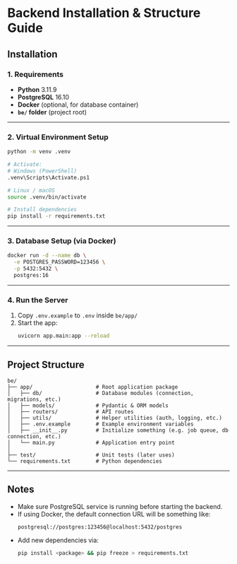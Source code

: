 # Backend Installation & Structure Guide

## Installation

### 1. Requirements
- **Python** 3.11.9  
- **PostgreSQL** 16.10  
- **Docker** (optional, for database container)  
- **`be/` folder** (project root)

---

### 2. Virtual Environment Setup

```bash
python -m venv .venv

# Activate:
# Windows (PowerShell)
.venv\Scripts\Activate.ps1

# Linux / macOS
source .venv/bin/activate

# Install dependencies
pip install -r requirements.txt
```

---

### 3. Database Setup (via Docker)

```bash
docker run -d --name db \
  -e POSTGRES_PASSWORD=123456 \
  -p 5432:5432 \
  postgres:16
```

---

### 4. Run the Server

1. Copy `.env.example` to `.env` inside `be/app/`
2. Start the app:
   ```bash
   uvicorn app.main:app --reload
   ```

---

## Project Structure

```
be/
├── app/                    # Root application package
│   ├── db/                 # Database modules (connection, migrations, etc.)
│   ├── models/             # Pydantic & ORM models
│   ├── routers/            # API routes
│   ├── utils/              # Helper utilities (auth, logging, etc.)
│   ├── .env.example        # Example environment variables
│   ├── __init__.py         # Initialize something (e.g. job queue, db connection, etc.)
│   └── main.py             # Application entry point
│
├── test/                   # Unit tests (later uses)
└── requirements.txt        # Python dependencies
```
---

## Notes

- Make sure PostgreSQL service is running before starting the backend.  
- If using Docker, the default connection URL will be something like:  
  ```
  postgresql://postgres:123456@localhost:5432/postgres
  ```
- Add new dependencies via:
  ```bash
  pip install <package> && pip freeze > requirements.txt
  ```
